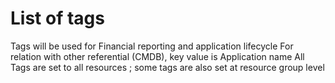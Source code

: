 # List of tags

Tags will be used for Financial reporting and application lifecycle
For relation with other referential (CMDB), key value is Application name
All Tags are set to all resources ; some tags are also set at resource group level
